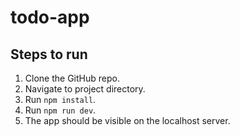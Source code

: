 # todo-app

## Steps to run

1. Clone the GitHub repo.
2. Navigate to project directory.
3. Run `npm install`.
4. Run `npm run dev`.
5. The app should be visible on the localhost server.
